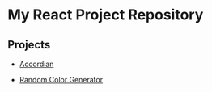 # My React Project Repository

## Projects

- [Accordian](Accordion/README.md)

- [Random Color Generator](Random-Color-Generator/README.md)